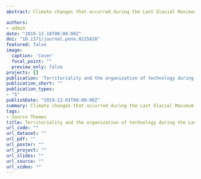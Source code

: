 ```yaml
---
abstract: Climate changes that occurred during the Last Glacial Maximum (LGM) had significant consequences in human eco-dynamics across Europe. Among the most striking impacts are the demographic contraction of modern humans into southern refugia and the potential formation of a population bottleneck. In Iberia and southern France transformations also included the occurrence of significant technological changes, mostly marked by the emergence of a diverse set of bifacially-shaped stone projectiles. The rapid dissemination of bifacial technologies and the geographical circumscription of specific projectile morphologies within these regions have been regarded as evidence for: (1) the existence of a system of long-distance exchange and social alliance networks; (2) the organization of human groups into cultural facies with well-defined stylistic territorial boundaries. However, the degree and modes in which cultural transmission have occurred within these territories, and how it may have influenced other domains of the adaptive systems, remains largely unknown. Using southern Iberia as a case-study, this paper presents the first quantitative approach to the organization of lithic technology and its relationship to hunter-gatherers’ territorial organization during the LGM. Similarities and dissimilarities in the presence of morphological and metric data describing lithic technologies are used as a proxy to explore modes and degrees of cultural transmission. Statistical results show that similarities in technological options are dependent on the chronology and geographical distance between sites and corroborate previous arguments for the organization of LGM settlement in Southern Iberia into discrete eco-cultural facies.

authors:
- admin
date: "2019-12-18T00:00:00Z"
doi: "10.1371/journal.pone.0225828"
featured: false
image:
  caption: 'Cover'
  focal_point: ""
  preview_only: false
projects: []
publication: 'Territoriality and the organization of technology during the Last Glacial Maximum in southwestern Europe'
publication_short: ""
publication_types:
- "5"
publishDate: "2019-12-01T00:00:00Z"
summary: Climate changes that occurred during the Last Glacial Maximum (LGM) had significant consequences in human eco-dynamics across Europe. Among the most striking impacts are the demographic contraction of modern humans into southern refugia and the potential formation of a population bottleneck. In Iberia and southern France transformations also included the occurrence of significant technological changes, mostly marked by the emergence of a diverse set of bifacially-shaped stone projectiles. The rapid dissemination of bifacial technologies and the geographical circumscription of specific projectile morphologies within these regions have been regarded as evidence for: (1) the existence of a system of long-distance exchange and social alliance networks; (2) the organization of human groups into cultural facies with well-defined stylistic territorial boundaries. However, the degree and modes in which cultural transmission have occurred within these territories, and how it may have influenced other domains of the adaptive systems, remains largely unknown. Using southern Iberia as a case-study, this paper presents the first quantitative approach to the organization of lithic technology and its relationship to hunter-gatherers’ territorial organization during the LGM. Similarities and dissimilarities in the presence of morphological and metric data describing lithic technologies are used as a proxy to explore modes and degrees of cultural transmission. Statistical results show that similarities in technological options are dependent on the chronology and geographical distance between sites and corroborate previous arguments for the organization of LGM settlement in Southern Iberia into discrete eco-cultural facies.
tags:
- Source Themes
title: Territoriality and the organization of technology during the Last Glacial Maximum in southwestern Europe
url_code: ""
url_dataset: ""
url_pdf: ""
url_poster: ""
url_project: ""
url_slides: ""
url_source: ""
url_video: ""
---
```

